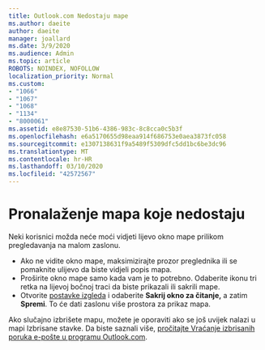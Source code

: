 ```yaml
---
title: Outlook.com Nedostaju mape
ms.author: daeite
author: daeite
manager: joallard
ms.date: 3/9/2020
ms.audience: Admin
ms.topic: article
ROBOTS: NOINDEX, NOFOLLOW
localization_priority: Normal
ms.custom:
- "1066"
- "1067"
- "1068"
- "1134"
- "8000061"
ms.assetid: e8e87530-51b6-4386-983c-8c8cca0c5b3f
ms.openlocfilehash: e6a5170655d98eaa914f686753e0aea3873fc058
ms.sourcegitcommit: e1307138631f9a5489f5309dfc5dd1bc6be3dc96
ms.translationtype: MT
ms.contentlocale: hr-HR
ms.lasthandoff: 03/10/2020
ms.locfileid: "42572567"
---
```

# <a name="find-missing-folders"></a>Pronalaženje mapa koje nedostaju

Neki korisnici možda neće moći vidjeti lijevo okno mape prilikom pregledavanja na malom zaslonu.

- Ako ne vidite okno mape, maksimizirajte prozor preglednika ili se pomaknite ulijevo da biste vidjeli popis mapa.
- Proširite okno mape samo kada vam je to potrebno. Odaberite ikonu tri retka na lijevoj bočnoj traci da biste prikazali ili sakrili mape.
- Otvorite [postavke izgleda](https://outlook.live.com/mail/options/mail/layout) i odaberite **Sakrij okno za čitanje,** a zatim **Spremi**. To će dati zaslonu više prostora za prikaz mapa.

Ako slučajno izbrišete mapu, možete je oporaviti ako se još uvijek nalazi u mapi Izbrisane stavke. Da biste saznali više, [pročitajte Vraćanje izbrisanih poruka e-pošte u programu Outlook.com](https://support.office.com/article/cf06ab1b-ae0b-418c-a4d9-4e895f83ed50).
